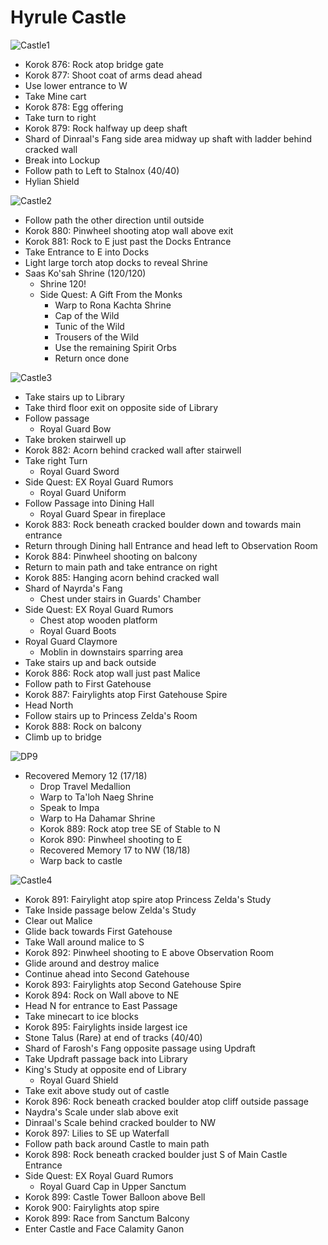 # Hyrule Castle

![Castle1](images/Castle1.PNG)

* Korok 876: Rock atop bridge gate
* Korok 877: Shoot coat of arms dead ahead
* Use lower entrance to W
* Take Mine cart
* Korok 878: Egg offering
* Take turn to right
* Korok 879: Rock halfway up deep shaft
* Shard of Dinraal's Fang side area midway up shaft with ladder behind cracked wall
* Break into Lockup
* Follow path to Left to Stalnox (40/40)
* Hylian Shield

![Castle2](images/Castle2.PNG)

* Follow path the other direction until outside
* Korok 880: Pinwheel shooting atop wall above exit
* Korok 881: Rock to E just past the Docks Entrance
* Take Entrance to E into Docks
* Light large torch atop docks to reveal Shrine
* Saas Ko'sah Shrine (120/120)
  * Shrine 120!
  * Side Quest: A Gift From the Monks
    * Warp to Rona Kachta Shrine
    * Cap of the Wild
    * Tunic of the Wild
    * Trousers of the Wild
    * Use the remaining Spirit Orbs
    * Return once done

![Castle3](images/Castle3.PNG)

* Take stairs up to Library
* Take third floor exit on opposite side of Library
* Follow passage
  * Royal Guard Bow
* Take broken stairwell up
* Korok 882: Acorn behind cracked wall after stairwell
* Take right Turn
  * Royal Guard Sword
* Side Quest: EX Royal Guard Rumors
  * Royal Guard Uniform
* Follow Passage into Dining Hall
  * Royal Guard Spear in fireplace
* Korok 883: Rock beneath cracked boulder down and towards main entrance
* Return through Dining hall Entrance and head left to Observation Room
* Korok 884: Pinwheel shooting on balcony
* Return to main path and take entrance on right
* Korok 885: Hanging acorn behind cracked wall
* Shard of Nayrda's Fang
  * Chest under stairs in Guards' Chamber
* Side Quest: EX Royal Guard Rumors
  * Chest atop wooden platform
  * Royal Guard Boots
* Royal Guard Claymore
  * Moblin in downstairs sparring area
* Take stairs up and back outside
* Korok 886: Rock atop wall just past Malice
* Follow path to First Gatehouse
* Korok 887: Fairylights atop First Gatehouse Spire
* Head North
* Follow stairs up to Princess Zelda's Room
* Korok 888: Rock on balcony
* Climb up to bridge

![DP9](images/DP9.PNG)

* Recovered Memory 12 (17/18)
  * Drop Travel Medallion
  * Warp to Ta'loh Naeg Shrine
  * Speak to Impa
  * Warp to Ha Dahamar Shrine
  * Korok 889: Rock atop tree SE of Stable to N
  * Korok 890: Pinwheel shooting to E
  * Recovered Memory 17 to NW (18/18)
  * Warp back to castle

![Castle4](images/Castle4.PNG)

* Korok 891: Fairylight atop spire atop Princess Zelda's Study
* Take Inside passage below Zelda's Study
* Clear out Malice
* Glide back towards First Gatehouse
* Take Wall around malice to S
* Korok 892: Pinwheel shooting to E above Observation Room
* Glide around and destroy malice
* Continue ahead into Second Gatehouse
* Korok 893: Fairylights atop Second Gatehouse Spire
* Korok 894: Rock on Wall above to NE
* Head N for entrance to East Passage
* Take minecart to ice blocks
* Korok 895: Fairylights inside largest ice
* Stone Talus (Rare) at end of tracks (40/40)
* Shard of Farosh's Fang opposite passage using Updraft
* Take Updraft passage back into Library
* King's Study at opposite end of Library
  * Royal Guard Shield
* Take exit above study out of castle
* Korok 896: Rock beneath cracked boulder atop cliff outside passage
* Naydra's Scale under slab above exit
* Dinraal's Scale behind cracked boulder to NW
* Korok 897: Lilies to SE up Waterfall
* Follow path back around Castle to main path
* Korok 898: Rock beneath cracked boulder just S of Main Castle Entrance
* Side Quest: EX Royal Guard Rumors
  * Royal Guard Cap in Upper Sanctum
* Korok 899: Castle Tower Balloon above Bell
* Korok 900: Fairylights atop spire
* Korok 899: Race from Sanctum Balcony
* Enter Castle and Face Calamity Ganon
